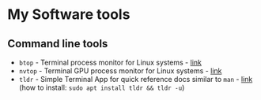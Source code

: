 # My Software tools

## Command line tools

- `btop` - Terminal process monitor for Linux systems - [link](https://snapcraft.io/btop)
- `nvtop` - Terminal GPU process monitor for Linux systems - [link](https://snapcraft.io/nvtop)
- `tldr` - Simple Terminal App for quick reference docs similar to `man` - [link](https://github.com/tldr-pages/tldr) (how to install: `sudo apt install tldr && tldr -u`)
